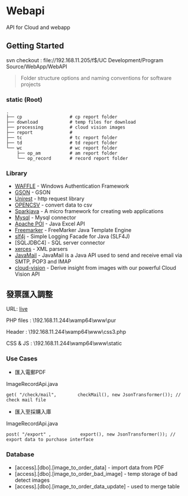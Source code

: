 # Webapi
API for Cloud and webapp

## Getting Started
svn checkout : file://192.168.11.205/f$/UC Development/Program Source/WebApp/WebAPI

> Folder structure options and naming conventions for software projects

### static (Root)

    .
    ├── cp                  # cp report folder
    ├── download            # temp files for download
    ├── processing          # cloud vision images
    ├── report              # 
    ├── tc                  # tc report folder
    ├── td                  # td report folder
    └── wc                  # wc report folder
        ├── op_am           # am report folder
        └── op_record       # record report folder

### Library
* [WAFFLE](https://github.com/Waffle/waffle) - Windows Authentication Framework
* [GSON](https://github.com/google/gson) - GSON
* [Unirest](http://unirest.io/) - http request library
* [OPENCSV](http://opencsv.sourceforge.net/) - convert data to csv
* [Sparkjava](http://sparkjava.com/) - A micro framework for creating web applications
* [Mysql](https://dev.mysql.com/downloads/connector/j/5.1.html) - Mysql connector
* [Apache POI](https://poi.apache.org/) - Java Excel API
* [Freemarker](https://freemarker.apache.org/index.html) - FreeMarker Java Template Engine
* [slf4j](https://www.slf4j.org/legacy.html) - Simple Logging Facade for Java (SLF4J)
* [SQLJDBC4] - SQL server connector
* [xerces](http://xerces.apache.org/) - XML parsers
* [JavaMail](https://mvnrepository.com/artifact/javax.mail/mail/1.4) - JavaMail is a Java API used to send and receive email via SMTP, POP3 and IMAP
* [cloud-vision](https://cloud.google.com/vision/) - Derive insight from images with our powerful Cloud Vision API

## 發票匯入調整

URL: [live](http://192.168.11.244:8080/pur/)

PHP files : \\192.168.11.244\wamp64\www\pur

Header : \\192.168.11.244\wamp64\www\css3.php

CSS & JS : \\192.168.11.244\wamp64\www\static

### Use Cases

* 匯入電郵PDF 

ImageRecordApi.java

```
get( "/check/mail",        checkMail(), new JsonTransformer()); // check mail file
```

* 匯入至採購入庫

ImageRecordApi.java

```
post( "/export" ,           export(), new JsonTransformer()); // export data to purchase interface
```

### Database

* [access].[dbo].[image_to_order_data] - import data from PDF
* [access].[dbo].[image_to_order_bad_image] - temp storage of bad detect images
* [access].[dbo].[image_to_order_data_update] - used to merge table

